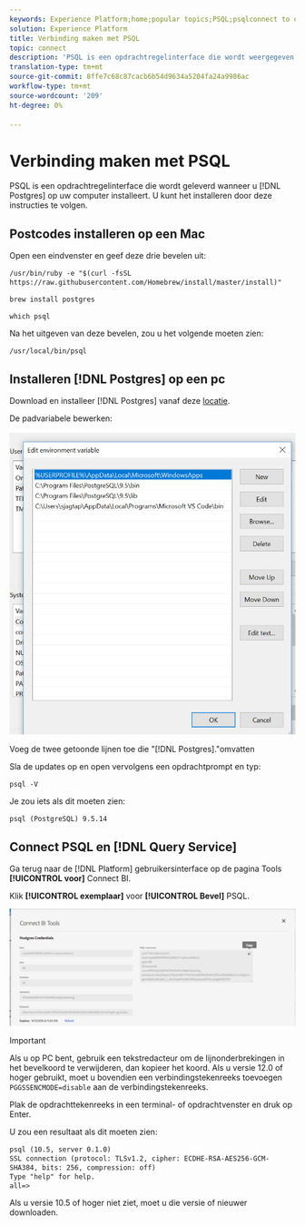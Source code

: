 ```yaml
---
keywords: Experience Platform;home;popular topics;PSQL;psqlconnect to query service;Query service;query service;
solution: Experience Platform
title: Verbinding maken met PSQL
topic: connect
description: 'PSQL is een opdrachtregelinterface die wordt weergegeven wanneer u Postgres op uw computer installeert. U kunt het installeren door deze instructies te volgen. '
translation-type: tm+mt
source-git-commit: 8ffe7c68c87cacb6b54d9634a5204fa24a9986ac
workflow-type: tm+mt
source-wordcount: '209'
ht-degree: 0%

---
```



# Verbinding maken met PSQL

PSQL is een opdrachtregelinterface die wordt geleverd wanneer u [!DNL Postgres] op uw computer installeert. U kunt het installeren door deze instructies te volgen.

## Postcodes installeren op een Mac

Open een eindvenster en geef deze drie bevelen uit:

```shell
/usr/bin/ruby -e "$(curl -fsSL https://raw.githubusercontent.com/Homebrew/install/master/install)"
```

```shell
brew install postgres
```

```shell
which psql
```

Na het uitgeven van deze bevelen, zou u het volgende moeten zien:

```shell
/usr/local/bin/psql
```

## Installeren [!DNL Postgres] op een pc

Download en installeer [!DNL Postgres] vanaf deze [locatie](https://www.postgresql.org/download/windows/).

De padvariabele bewerken:

![Image](../images/clients/psql/path.png)

Voeg de twee getoonde lijnen toe die &quot;[!DNL Postgres].&quot;omvatten

Sla de updates op en open vervolgens een opdrachtprompt en typ:

```shell
psql -V
```

Je zou iets als dit moeten zien:

```shell
psql (PostgreSQL) 9.5.14
```

## Connect PSQL en [!DNL Query Service]

Ga terug naar de [!DNL Platform] gebruikersinterface op de pagina Tools **[!UICONTROL voor]** Connect BI.

Klik **[!UICONTROL exemplaar]** voor **[!UICONTROL Bevel]** PSQL.

![Image](../images/clients/psql/connect-bi.png)

>[!IMPORTANT]
>
>Als u op PC bent, gebruik een tekstredacteur om de lijnonderbrekingen in het bevelkoord te verwijderen, dan kopieer het koord. Als u versie 12.0 of hoger gebruikt, moet u bovendien een verbindingstekenreeks toevoegen `PGGSSENCMODE=disable` aan de verbindingstekenreeks.

Plak de opdrachttekenreeks in een terminal- of opdrachtvenster en druk op Enter.

U zou een resultaat als dit moeten zien:

```shell
psql (10.5, server 0.1.0)
SSL connection (protocol: TLSv1.2, cipher: ECDHE-RSA-AES256-GCM-SHA384, bits: 256, compression: off)
Type "help" for help.
all=>
```

Als u versie 10.5 of hoger niet ziet, moet u die versie of nieuwer downloaden.